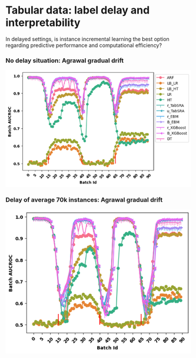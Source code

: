 # Tabular data: label delay and interpretability
In delayed settings, is instance incremental learning the best option regarding predictive performance and computational efficiency?
### No delay situation: Agrawal gradual drift
<img src="https://github.com/anselmeamekoe/DelayedLabelStream/blob/main/Ressources/Images/AGR_g_DELAY_0.png" width=600px>

### Delay of average 70k instances: Agrawal gradual drift
<img src="https://github.com/anselmeamekoe/DelayedLabelStream/blob/main/Ressources/Images/AGR_g_DELAY_70000.png" width=600px>
